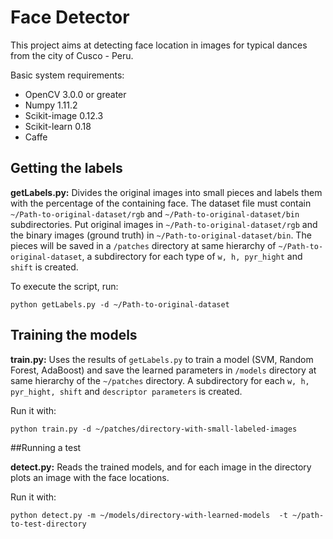 # Face Detector

This project aims at detecting face location in images for typical dances from the city of Cusco - Peru.

Basic system requirements:
- OpenCV  3.0.0 or greater
- Numpy 1.11.2               
- Scikit-image 0.12.3
- Scikit-learn 0.18
- Caffe 

##  Getting the labels

**getLabels.py:** Divides the original images into small pieces and labels them with the percentage of the containing face. The dataset file must contain `~/Path-to-original-dataset/rgb` and `~/Path-to-original-dataset/bin` subdirectories. Put original images in `~/Path-to-original-dataset/rgb` and the binary images (ground truth) in `~/Path-to-original-dataset/bin`. The pieces will be saved in a `/patches` directory at same hierarchy
of `~/Path-to-original-dataset`, a subdirectory for each type of `w, h, pyr_hight` and `shift` is created.

To execute the script, run:

`python getLabels.py -d ~/Path-to-original-dataset`

## Training the models

**train.py:** Uses the results of `getLabels.py` to train a model (SVM, Random Forest, AdaBoost) and save the learned parameters in `/models` directory at same hierarchy of the `~/patches` directory. A subdirectory for each `w, h, pyr_hight, shift` and `descriptor parameters` is created.

Run it with:

`python train.py -d ~/patches/directory-with-small-labeled-images`

##Running a test

**detect.py:** Reads the trained models, and for each image in the directory plots an image with the face locations.

Run it with:

`python detect.py -m ~/models/directory-with-learned-models  -t ~/path-to-test-directory`
